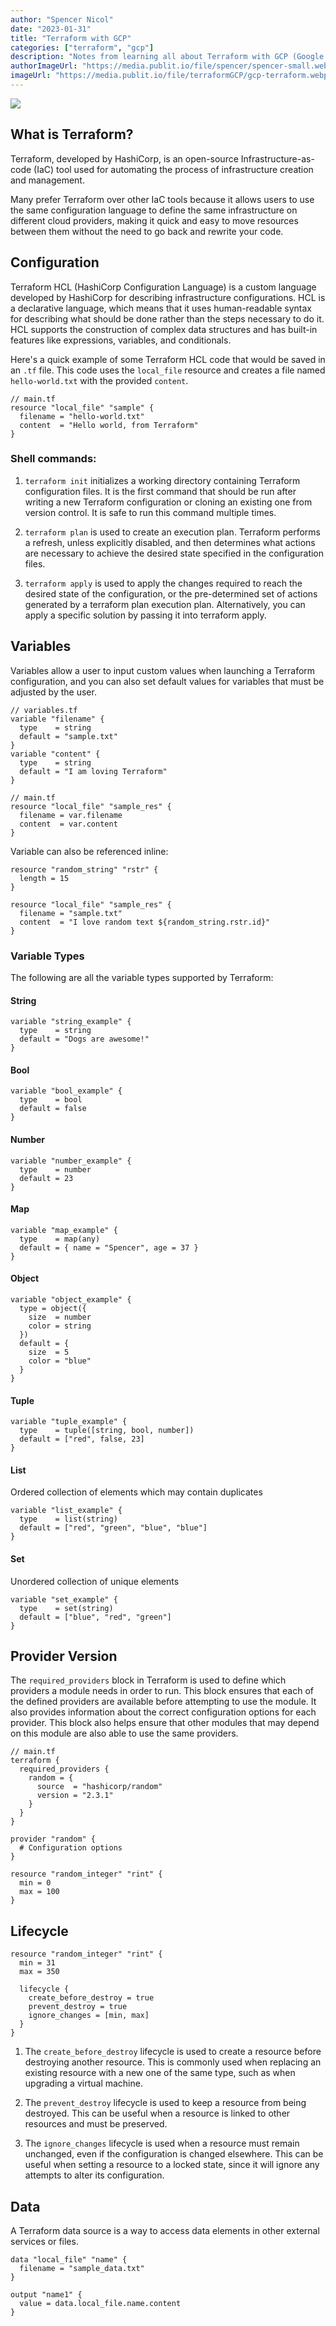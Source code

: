 ```yaml
---
author: "Spencer Nicol"
date: "2023-01-31"
title: "Terraform with GCP"
categories: ["terraform", "gcp"]
description: "Notes from learning all about Terraform with GCP (Google Cloud Platform)"
authorImageUrl: "https://media.publit.io/file/spencer/spencer-small.webp"
imageUrl: "https://media.publit.io/file/terraformGCP/gcp-terraform.webp"
---
```


![](https://media.publit.io/file/terraformGCP/gcp-terraform.webp)

## What is Terraform?

Terraform, developed by HashiCorp, is an open-source Infrastructure-as-code (IaC) tool used for automating the process of infrastructure creation and management.

Many prefer Terraform over other IaC tools because it allows users to use the same configuration language to define the same infrastructure on different cloud providers, making it quick and easy to move resources between them without the need to go back and rewrite your code.

## Configuration

Terraform HCL (HashiCorp Configuration Language) is a custom language developed by HashiCorp for describing infrastructure configurations. HCL is a declarative language, which means that it uses human-readable syntax for describing what should be done rather than the steps necessary to do it. HCL supports the construction of complex data structures and has built-in features like expressions, variables, and conditionals.

Here's a quick example of some Terraform HCL code that would be saved in an `.tf` file. This code uses the `local_file` resource and creates a file named `hello-world.txt` with the provided `content`.

```hcl
// main.tf
resource "local_file" "sample" {
  filename = "hello-world.txt"
  content  = "Hello world, from Terraform"
}
```

### Shell commands:

1. `terraform init` initializes a working directory containing Terraform configuration files. It is the first command that should be run after writing a new Terraform configuration or cloning an existing one from version control. It is safe to run this command multiple times.

2. `terraform plan` is used to create an execution plan. Terraform performs a refresh, unless explicitly disabled, and then determines what actions are necessary to achieve the desired state specified in the configuration files.

3. `terraform apply` is used to apply the changes required to reach the desired state of the configuration, or the pre-determined set of actions generated by a terraform plan execution plan. Alternatively, you can apply a specific solution by passing it into terraform apply.

## Variables

Variables allow a user to input custom values when launching a Terraform configuration, and you can also set default values for variables that must be adjusted by the user.

```hcl
// variables.tf
variable "filename" {
  type    = string
  default = "sample.txt"
}
variable "content" {
  type    = string
  default = "I am loving Terraform"
}
```

```hcl
// main.tf
resource "local_file" "sample_res" {
  filename = var.filename
  content  = var.content
}
```

Variable can also be referenced inline:

```hcl
resource "random_string" "rstr" {
  length = 15
}

resource "local_file" "sample_res" {
  filename = "sample.txt"
  content  = "I love random text ${random_string.rstr.id}"
}
```

### Variable Types

The following are all the variable types supported by Terraform:

#### String

```hcl
variable "string_example" {
  type    = string
  default = "Dogs are awesome!"
}
```

#### Bool

```hcl
variable "bool_example" {
  type    = bool
  default = false
}
```

#### Number

```hcl
variable "number_example" {
  type    = number
  default = 23
}
```

#### Map

```hcl
variable "map_example" {
  type    = map(any)
  default = { name = "Spencer", age = 37 }
}
```

#### Object

```hcl
variable "object_example" {
  type = object({
    size  = number
    color = string
  })
  default = {
    size  = 5
    color = "blue"
  }
}
```

#### Tuple

```hcl
variable "tuple_example" {
  type    = tuple([string, bool, number])
  default = ["red", false, 23]
}
```

#### List

Ordered collection of elements which may contain duplicates

```hcl
variable "list_example" {
  type    = list(string)
  default = ["red", "green", "blue", "blue"]
}
```

#### Set

Unordered collection of unique elements

```hcl
variable "set_example" {
  type    = set(string)
  default = ["blue", "red", "green"]
}
```

## Provider Version

The `required_providers` block in Terraform is used to define which providers a module needs in order to run. This block ensures that each of the defined providers are available before attempting to use the module. It also provides information about the correct configuration options for each provider. This block also helps ensure that other modules that may depend on this module are also able to use the same providers.

```hcl
// main.tf
terraform {
  required_providers {
    random = {
      source  = "hashicorp/random"
      version = "2.3.1"
    }
  }
}

provider "random" {
  # Configuration options
}

resource "random_integer" "rint" {
  min = 0
  max = 100
}
```

## Lifecycle

```hcl
resource "random_integer" "rint" {
  min = 31
  max = 350

  lifecycle {
    create_before_destroy = true
    prevent_destroy = true
    ignore_changes = [min, max]
  }
}
```

1. The `create_before_destroy` lifecycle is used to create a resource before destroying another resource. This is commonly used when replacing an existing resource with a new one of the same type, such as when upgrading a virtual machine.

2. The `prevent_destroy` lifecycle is used to keep a resource from being destroyed. This can be useful when a resource is linked to other resources and must be preserved.

3. The `ignore_changes` lifecycle is used when a resource must remain unchanged, even if the configuration is changed elsewhere. This can be useful when setting a resource to a locked state, since it will ignore any attempts to alter its configuration.

## Data

A Terraform data source is a way to access data elements in other external services or files.

```hcl
data "local_file" "name" {
  filename = "sample_data.txt"
}

output "name1" {
  value = data.local_file.name.content
}
```

